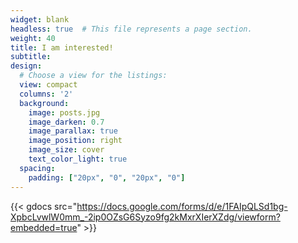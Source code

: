 ```yaml
---
widget: blank
headless: true  # This file represents a page section.
weight: 40
title: I am interested!
subtitle: 
design:
  # Choose a view for the listings:
  view: compact
  columns: '2'
  background:
    image: posts.jpg
    image_darken: 0.7
    image_parallax: true
    image_position: right
    image_size: cover
    text_color_light: true
  spacing:
    padding: ["20px", "0", "20px", "0"]
---
```





{{< gdocs src="https://docs.google.com/forms/d/e/1FAIpQLSd1bg-XpbcLvwlW0mm_-2ip0OZsG6Syzo9fg2kMxrXIerXZdg/viewform?embedded=true" >}}

